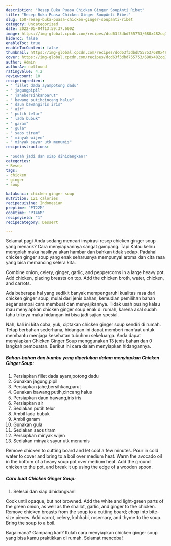 ```yaml
---
description: "Resep Buka Puasa Chicken Ginger SoupAnti Ribet"
title: "Resep Buka Puasa Chicken Ginger SoupAnti Ribet"
slug: 150-resep-buka-puasa-chicken-ginger-soupanti-ribet
category: Uncategorized
date: 2022-05-04T13:59:37.600Z
image: https://img-global.cpcdn.com/recipes/dcd63f3dbd755753/680x482cq70/chicken-ginger-soup-foto-resep-utama.jpg
hideToc: false
enableToc: true
enableTocContent: false
thumbnail: https://img-global.cpcdn.com/recipes/dcd63f3dbd755753/680x482cq70/chicken-ginger-soup-foto-resep-utama.jpg
cover: https://img-global.cpcdn.com/recipes/dcd63f3dbd755753/680x482cq70/chicken-ginger-soup-foto-resep-utama.jpg
author: Admin
authorAv: notfound
ratingvalue: 4.2
reviewcount: 10
recipeingredient:
- " fillet dada ayampotong dadu"
- " jagungpipil"
- " jahebersihkanparut"
- " bawang putihcincang halus"
- " daun bawangiris iris"
- " air"
- " putih telur"
- " lada bubuk"
- " garam"
- " gula"
- " saos tiram"
- " minyak wijen"
- " minyak sayur utk menumis"
recipeinstructions:

- "Sudah jadi dan siap dihidangkan!"
categories:
- Resep
tags:
- chicken
- ginger
- soup

katakunci: chicken ginger soup 
nutrition: 121 calories
recipecuisine: Indonesian
preptime: "PT22M"
cooktime: "PT46M"
recipeyield: "1"
recipecategory: Dessert

---
```



Selamat pagi Anda sedang mencari inspirasi resep chicken ginger soup yang menarik? Cara menyiapkannya sangat gampang. Tapi Kalau keliru mengolah maka hasilnya akan hambar dan bahkan tidak sedap. Padahal chicken ginger soup yang enak seharusnya mempunyai aroma dan cita rasa yang bisa memancing selera kita.


Combine onion, celery, ginger, garlic, and peppercorns in a large heavy pot. Add chicken, placing breasts on top. Add the chicken broth, water, chicken, and carrots.

Ada beberapa hal yang sedikit banyak mempengaruhi kualitas rasa dari chicken ginger soup, mulai dari jenis bahan, kemudian pemilihan bahan segar sampai cara membuat dan menyajikannya. Tidak usah pusing kalau mau menyiapkan chicken ginger soup enak di rumah, karena asal sudah tahu triknya maka hidangan ini bisa jadi sajian spesial.


Nah, kali ini kita coba, yuk, ciptakan chicken ginger soup sendiri di rumah. Tetap berbahan sederhana, hidangan ini dapat memberi manfaat untuk membantu menjaga kesehatan tubuhmu sekeluarga. Anda dapat menyiapkan Chicken Ginger Soup menggunakan 13 jenis bahan dan 0 langkah pembuatan. Berikut ini cara dalam menyiapkan hidangannya.

<!--inarticleads1-->

##### Bahan-bahan dan bumbu yang diperlukan dalam menyiapkan Chicken Ginger Soup:

1. Persiapkan  fillet dada ayam,potong dadu
1. Gunakan  jagung,pipil
1. Persiapkan  jahe,bersihkan,parut
1. Gunakan  bawang putih,cincang halus
1. Persiapkan  daun bawang,iris iris
1. Persiapkan  air
1. Sediakan  putih telur
1. Ambil  lada bubuk
1. Ambil  garam
1. Gunakan  gula
1. Sediakan  saos tiram
1. Persiapkan  minyak wijen
1. Sediakan  minyak sayur utk menumis


Remove chicken to cutting board and let cool a few minutes. Pour in cold water to cover and bring to a boil over medium heat. Warm the avocado oil in the bottom of a heavy soup pot over medium heat. Add the ground chicken to the pot, and break it up using the edge of a wooden spoon. 

<!--inarticleads2-->

##### Cara buat Chicken Ginger Soup:


1. Selesai dan siap dihidangkan!

Cook until opaque, but not browned. Add the white and light-green parts of the green onion, as well as the shallot, garlic, and ginger to the chicken. Remove chicken breasts from the soup to a cutting board; chop into bite-size pieces. Add carrot, celery, kohlrabi, rosemary, and thyme to the soup. Bring the soup to a boil. 

Bagaimana? Gampang kan? Itulah cara menyiapkan chicken ginger soup yang bisa kamu praktikkan di rumah. Selamat mencoba!
